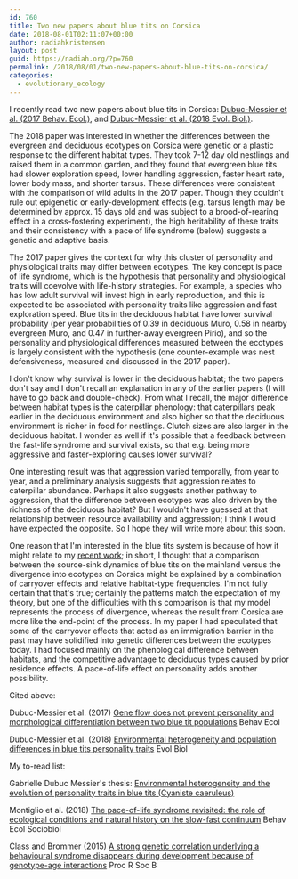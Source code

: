 ```yaml
---
id: 760
title: Two new papers about blue tits on Corsica
date: 2018-08-01T02:11:07+00:00
author: nadiahkristensen
layout: post
guid: https://nadiah.org/?p=760
permalink: /2018/08/01/two-new-papers-about-blue-tits-on-corsica/
categories:
  - evolutionary_ecology
---
```

I recently read two new papers about blue tits in Corsica: [Dubuc-Messier et al. (2017 Behav. Ecol.)](https://academic.oup.com/beheco/article/28/2/448/2726544), and [Dubuc-Messier et al. (2018 Evol. Biol.)](https://onlinelibrary.wiley.com/doi/abs/10.1111/jeb.13291).

The 2018 paper was interested in whether the differences between the evergreen and deciduous ecotypes on Corsica were genetic or a plastic response to the different habitat types. They took 7-12 day old nestlings and raised them in a common garden, and they found that evergreen blue tits had slower exploration speed, lower handling aggression, faster heart rate, lower body mass, and shorter tarsus. These differences were consistent with the comparison of wild adults in the 2017 paper. Though they couldn't rule out epigenetic or early-development effects (e.g. tarsus length may be determined by approx. 15 days old and was subject to a brood-of-rearing effect in a cross-fostering experiment), the high heritability of these traits and their consistency with a pace of life syndrome (below) suggests a genetic and adaptive basis.

The 2017 paper gives the context for why this cluster of personality and physiological traits may differ between ecotypes. The key concept is <emph>pace of life syndrome</emph>, which is the hypothesis that personality and physiological traits will coevolve with life-history strategies. For example, a species who has low adult survival will invest high in early reproduction, and this is expected to be associated with personality traits like aggression and fast exploration speed. Blue tits in the deciduous habitat have lower survival probability (per year probabilities of 0.39 in deciduous Muro, 0.58 in nearby evergreen Muro, and 0.47 in further-away evergreen Pirio), and so the personality and physiological differences measured between the ecotypes is largely consistent with the hypothesis (one counter-example was nest defensiveness, measured and discussed in the 2017 paper).

I don't know why survival is lower in the deciduous habitat; the two papers don't say and I don't recall an explanation in any of the earlier papers (I will have to go back and double-check). From what I recall, the major difference between habitat types is the caterpillar phenology: that caterpillars peak earlier in the deciduous environment and also higher so that the deciduous environment is richer in food for nestlings. Clutch sizes are also larger in the deciduous habitat. I wonder as well if it's possible that a feedback between the fast-life syndrome and survival exists, so that e.g. being more aggressive and faster-exploring causes lower survival?

One interesting result was that aggression varied temporally, from year to year, and a preliminary analysis suggests that aggression relates to caterpillar abundance. Perhaps it also suggests another pathway to aggression, that the difference between ecotypes was also driven by the richness of the deciduous habitat? But I wouldn't have guessed at that relationship between resource availability and aggression; I think I would have expected the opposite. So I hope they will write more about this soon. 

One reason that I'm interested in the blue tits system is because of how it might relate to my [recent work](https://onlinelibrary.wiley.com/doi/full/10.1111/ele.13100); in short, I thought that a comparison between the source-sink dynamics of blue tits on the mainland versus the divergence into ecotypes on Corsica might be explained by a combination of carryover effects and relative habitat-type frequencies. I'm not fully certain that that's true; certainly the patterns match the expectation of my theory, but one of the difficulties with this comparison is that my model represents the process of divergence, whereas the result from Corsica are more like the end-point of the process. In my paper I had speculated that some of the carryover effects that acted as an immigration barrier in the past may have solidified into genetic differences between the ecotypes today. I had focused mainly on the phenological difference between habitats, and the competitive advantage to deciduous types caused by prior residence effects. A pace-of-life effect on personality adds another possibility.

Cited above:

Dubuc-Messier et al. (2017) [Gene flow does not prevent personality and morphological differentiation between two blue tit populations](https://academic.oup.com/beheco/article/28/2/448/2726544) Behav Ecol

Dubuc-Messier et al. (2018) [Environmental heterogeneity and population differences in blue tits personality traits](https://onlinelibrary.wiley.com/doi/abs/10.1111/jeb.13291) Evol Biol

My to-read list:

Gabrielle Dubuc Messier's thesis: [Environmental heterogeneity and the evolution of personality traits in blue tits (Cyaniste caeruleus)](https://www.researchgate.net/publication/322750562_Environmental_heterogeneity_and_the_evolution_of_personality_traits_in_blue_tits_Cyaniste_caeruleus)

Montiglio et al. (2018) [The pace-of-life syndrome revisited: the role of ecological conditions and natural history on the slow-fast continuum](https://www.researchgate.net/publication/325961065_The_pace-of-life_syndrome_revisited_the_role_of_ecological_conditions_and_natural_history_on_the_slow-fast_continuum) Behav Ecol Sociobiol

Class and Brommer (2015) [A strong genetic correlation underlying a behavioural syndrome disappears during development because of genotype-age interactions](https://www.researchgate.net/publication/277780757_A_strong_genetic_correlation_underlying_a_behavioural_syndrome_disappears_during_development_because_of_genotype-age_interactions) Proc R Soc B
